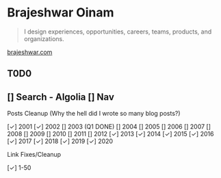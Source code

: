 # Brajeshwar Oinam

> I design experiences, opportunities, careers, teams, products, and organizations.

[brajeshwar.com](https://brajeshwar.com)

## T0D0

[] Search - Algolia
[] Nav
---

Posts Cleanup (Why the hell did I wrote so many blog posts?)

[✓] 2001
[✓] 2002
[] 2003 (Q1 DONE)
[] 2004
[] 2005
[] 2006
[] 2007
[] 2008
[] 2009
[] 2010
[] 2011
[] 2012
[✓] 2013
[✓] 2014
[✓] 2015
[✓] 2016
[✓] 2017
[✓] 2018
[✓] 2019
[✓] 2020

Link Fixes/Cleanup

[✓] 1-50